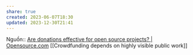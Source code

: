 ```yaml
---
share: true
created: 2023-06-07T18:30
updated: 2023-12-30T21:41
---
```

Nguồn:: [Are donations effective for open source projects? | Opensource.com](https://opensource.com/business/13/7/donations-open-source-projects)
[[Crowdfunding depends on highly visible public work]]
